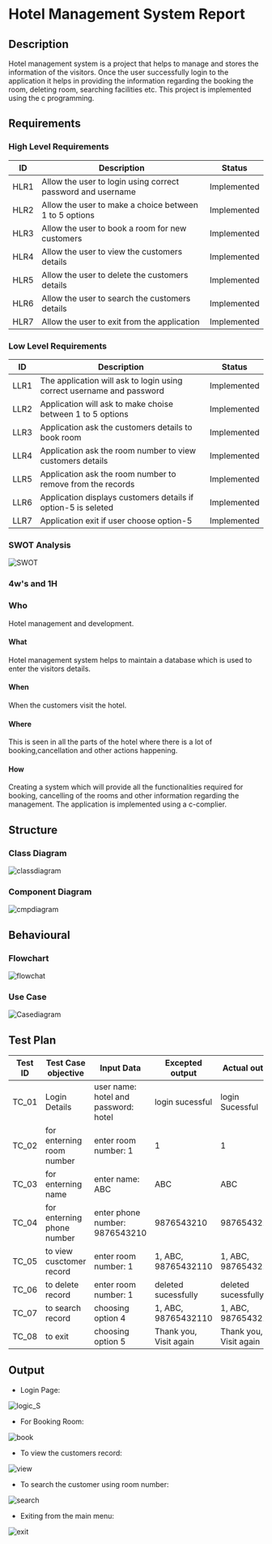 # Hotel Management System Report

## Description
Hotel management system is a project that helps to manage and stores the information of the visitors. Once the user successfully login to the application it helps in providing the information regarding the booking the room, deleting room, searching facilities etc. This project is implemented using the c programming. 

## Requirements

### High Level Requirements
| ID | Description                                               |  Status   |
|----|-----------------------------------------------------------|-----------|
|HLR1|Allow the user to login using correct password and username|Implemented|
|HLR2|Allow the user to make a choice between 1 to 5 options     |Implemented|
|HLR3|Allow the user to book a room for new customers            |Implemented|
|HLR4|Allow the user to view the customers details               |Implemented|
|HLR5|Allow the user to delete the customers details             |Implemented|
|HLR6|Allow the user to search the customers details             |Implemented|
|HLR7|Allow the user to exit from the application                |Implemented|


### Low Level Requirements
| ID | Description                                                                |  Status   |
|----|-----------------------------------------------------------                 |-----------|
|LLR1|The application will ask to login using correct username and password       |Implemented|
|LLR2|Application will ask to make choise between 1 to 5 options                  |Implemented|
|LLR3|Application ask the customers details to book room                          |Implemented|
|LLR4|Application ask the room number to view customers details                   |Implemented|
|LLR5|Application ask the room number to remove from the records                  |Implemented|
|LLR6|Application displays customers details if option-5 is seleted               |Implemented|
|LLR7|Application exit if user choose option-5                                    |Implemented|


### SWOT Analysis

![SWOT](https://user-images.githubusercontent.com/98875082/153245274-870bb6ef-b87d-4f87-a076-c18ca25c7f49.png)


### 4w's and 1H
### Who
Hotel management and development.
#### What
Hotel management system helps to maintain a database which is used to enter the visitors details. 
#### When
When the customers visit the hotel.
#### Where
This is seen in all the parts of the hotel where there is a lot of booking,cancellation and other actions happening.
#### How
Creating a system which will provide all the functionalities required for booking, cancelling of the rooms and other information regarding the management. The application is implemented using a c-complier.

## Structure
### Class Diagram
![classdiagram](https://user-images.githubusercontent.com/98875082/152681058-b369bd05-175f-416e-9b1a-e7111b12d2da.jpeg)
### Component Diagram
![cmpdiagram](https://user-images.githubusercontent.com/98875082/152681107-8d9c76cf-4db2-4af2-bf5d-d91cea09b742.png)

## Behavioural
### Flowchart
![flowchat](https://user-images.githubusercontent.com/98875082/152681135-978bee89-34ce-4826-8c26-8523fd5da8d0.png)
### Use Case
![Casediagram](https://user-images.githubusercontent.com/98875082/152681175-3b2e469e-c479-40dd-bdc4-bd7a11dcb284.PNG)

## Test Plan

| Test ID | Test Case objective            |  Input Data                   | Excepted output          | Actual output             |
|---------|--------------------------------|-------------------------------|--------------------------|---------------------------|
|  TC_01  | Login Details                  |user name: hotel and password: hotel|login sucessful      |login Sucessful             |
|  TC_02  | for enterning room number      |enter room number: 1            |            1             | 1                         |
|  TC_03  | for enterning name             |enter name: ABC                |            ABC           | ABC                       |
|  TC_04  | for enterning phone number     |enter phone number: 9876543210 |      9876543210          | 9876543210                |
|  TC_05  | to view cusctomer record       |enter room number: 1         | 1, ABC, 98765432110         | 1, ABC, 98765432110       |
|  TC_06  | to delete record               |enter room number: 1         |deleted sucessfully          |deleted sucessfully         |
|  TC_07  | to search record               |choosing option 4              |   1, ABC, 98765432110       |1, ABC, 98765432110       |
|  TC_08  | to exit                        |choosing option 5              |Thank you, Visit again       |Thank you, Visit again    |

## Output 

- Login Page:

![logic_S](https://user-images.githubusercontent.com/98875082/153701131-fdd1b8fa-96bb-448e-b648-e1e18f78025a.PNG)


- For Booking Room:

![book](https://user-images.githubusercontent.com/98875082/153701117-7f9236ea-208e-4d08-b54e-c0aada3c42e3.PNG)


- To view the customers record:

![view](https://user-images.githubusercontent.com/98875082/153701147-7df14de0-4fd3-425f-ba15-97338a0eb27e.PNG)


- To search the customer using room number:

![search](https://user-images.githubusercontent.com/98875082/153701158-828aa977-23bc-4717-842a-6af1757fb3cd.PNG)


- Exiting from the main menu:

![exit](https://user-images.githubusercontent.com/98875082/153701171-d63cd11e-9573-4903-b056-e3e2b5e43181.PNG)






